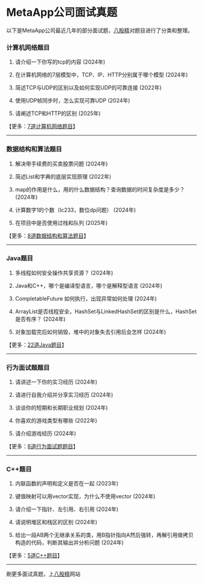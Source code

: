 # MetaApp公司面试真题

以下是MetaApp公司最近几年的部分面试题，[八股精](https://www.bagujing.com)对题目进行了分类和整理。

### 计算机网络题目

1. 请介绍一下你写的tcp的内容 (2024年) 

2. 在计算机网络的7层模型中，TCP、IP、HTTP分别属于哪个模型 (2024年) 

3. 简述TCP与UDP的区别以及如何实现UDP的可靠连接 (2022年) 

4. 使用UDP帧同步时，怎么实现可靠UDP (2024年) 

5. 请阐述TCP和HTTP的区别 (2025年) 

【更多：[7道计算机网络题目](https://www.bagujing.com/companies)】


---

### 数据结构和算法题目

1. 解决带手续费的买卖股票问题 (2024年) 

2. 简述List和字典的底层实现原理 (2022年) 

3. map的作用是什么，用的什么数据结构？查询数据的时间复杂度是多少？ (2024年) 

4. 计算数字1的个数（lc233，数位dp问题） (2024年) 

5. 在项目中是否使用过栈和队列 (2025年) 

【更多：[8道数据结构和算法题目](https://www.bagujing.com/companies)】


---

### Java题目

1. 多线程如何安全操作共享资源？ (2024年) 

2. Java和C++，哪个是编译型语言，哪个是解释型语言 (2024年) 

3. CompletableFuture 如何执行，出现异常如何处理 (2024年) 

4. ArrayList是否线程安全，HashSet与LinkedHashSet的区别是什么，HashSet是否有序？ (2024年) 

5. 对象加载完后如何销毁，堆中的对象失去引用后会怎样 (2024年) 

【更多：[22道Java题目](https://www.bagujing.com/companies)】


---

### 行为面试题题目

1. 请讲述一下你的实习经历 (2024年) 

2. 请进行自我介绍并分享实习经历 (2024年) 

3. 谈谈你的短期和长期职业规划 (2024年) 

4. 你喜欢的游戏类型有哪些 (2022年) 

5. 请介绍游戏经历 (2024年) 

【更多：[6道行为面试题题目](https://www.bagujing.com/companies)】


---

### C++题目

1. 内联函数的声明和定义是否在一起 (2023年) 

2. 键值映射可以用vector实现，为什么不使用vector (2024年) 

3. 请介绍一下指针、左引用、右引用 (2024年) 

4. 请说明堆区和栈区的区别 (2024年) 

5. 给出一段AB两个无继承关系的类，用B指针指向A然后强转，再解引用做拷贝构造的代码，判断其输出并分析问题 (2024年) 

【更多：[5道C++题目](https://www.bagujing.com/companies)】


---

刷更多面试真题，上[八股精](https://www.bagujing.com)网站